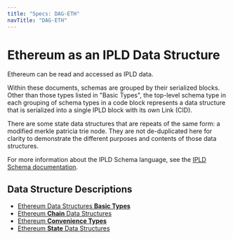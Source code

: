 ```yaml
---
title: "Specs: DAG-ETH"
navTitle: "DAG-ETH"
---
```


# Ethereum as an IPLD Data Structure

Ethereum can be read and accessed as IPLD data.

Within these documents, schemas are grouped by their serialized blocks.
Other than those types listed in "Basic Types", the top-level schema type in each grouping of schema
types in a code block represents a data structure that is serialized into a single IPLD block with its own Link (CID).

There are some state data structures that are repeats of the same form: a modified merkle patricia trie node.
They are not de-duplicated here for clarity to demonstrate the different purposes and contents of those data structures.

For more information about the IPLD Schema language, see the [IPLD Schema documentation](/docs/schemas/).

## Data Structure Descriptions

* [Ethereum Data Structures **Basic Types**](./basic_types.md)
* [Ethereum **Chain** Data Structures](./chain.md)
* [Ethereum **Convenience Types**](./convenience_types.md)
* [Ethereum **State** Data Structures](./state.md)
